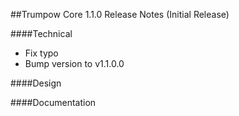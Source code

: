 ##Trumpow Core 1.1.0 Release Notes (Initial Release)

####Technical

* Fix typo
* Bump version to v1.1.0.0

####Design


####Documentation


